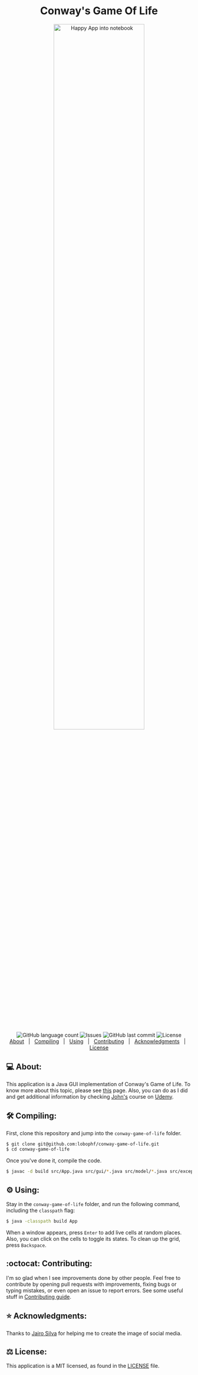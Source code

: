 <h1 align="center"> Conway's Game Of Life</h1>
<p align="center">
    <img alt="Happy App into notebook" src="https://dl.dropboxusercontent.com/s/oxe1wjsjb2zloh5/gameOfLife.png?dl=0" width="70%">
    <br>
    <img alt="GitHub language count" src="https://img.shields.io/github/languages/count/lobophf/conway-game-of-life">
    <img alt="Issues" src="https://img.shields.io/github/issues/lobophf/conway-game-of-life.svg">
    <img alt="GitHub last commit" src="https://img.shields.io/github/last-commit/lobophf/conway-game-of-life">
    <img alt="License" src="https://img.shields.io/badge/license-MIT-brightgreen"> 
    <br>
    <a href="#computer-about">About</a>&nbsp;&nbsp;&nbsp;|&nbsp;&nbsp;
    <a href="#hammer_and_wrench-compiling">Compiling</a>&nbsp;&nbsp;&nbsp;|&nbsp;&nbsp;
    <a href="#gear-using">Using</a>&nbsp;&nbsp;&nbsp;|&nbsp;&nbsp;
    <a href="#octocat-contributing">Contributing</a>&nbsp;&nbsp;&nbsp;|&nbsp;&nbsp;
    <a href="#star-acknowledgments">Acknowledgments</a>&nbsp;&nbsp;&nbsp;|&nbsp;&nbsp;
    <a href="#balance_scale-license">License</a>	
</p>

## :computer: About:
This application is a Java GUI implementation of Conway's Game of Life. To know more about this topic, please see [this](https://en.wikipedia.org/wiki/Conway%27s_Game_of_Life) page. Also, you can do as I did and get additional information by checking [John's](https://twitter.com/caveofjohn?lang=en) course on [Udemy](https://www.udemy.com/course/java-11-complete-beginners/).

## :hammer_and_wrench: Compiling:
First, clone this repository and jump into the `conway-game-of-life` folder.

```sh
$ git clone git@github.com:lobophf/conway-game-of-life.git 
$ cd conway-game-of-life
```
Once you've done it, compile the code.
```sh
$ javac -d build src/App.java src/gui/*.java src/model/*.java src/exception/*.java
```
## :gear: Using:
Stay in the `conway-game-of-life` folder, and run the following command, including the `classpath` flag:

```sh
$ java -classpath build App
```
When a window appears, press `Enter` to add live cells at random places. Also, you can click on the cells to toggle its states. To clean up the grid, press `Backspace`.

## :octocat: Contributing:
I'm so glad when I see improvements done by other people. Feel free to contribute by opening pull requests with improvements, fixing bugs or typing mistakes, or even open an issue to report errors. See some useful stuff in [Contributing guide](./CONTRIBUTING.md).

## :star: Acknowledgments:
Thanks to [Jairo Silva](https://github.com/jairosilva2005) for helping me to create the image of social media. 

## :balance_scale: License:
This application is a MIT licensed, as found in the [LICENSE](./LICENSE) file.
